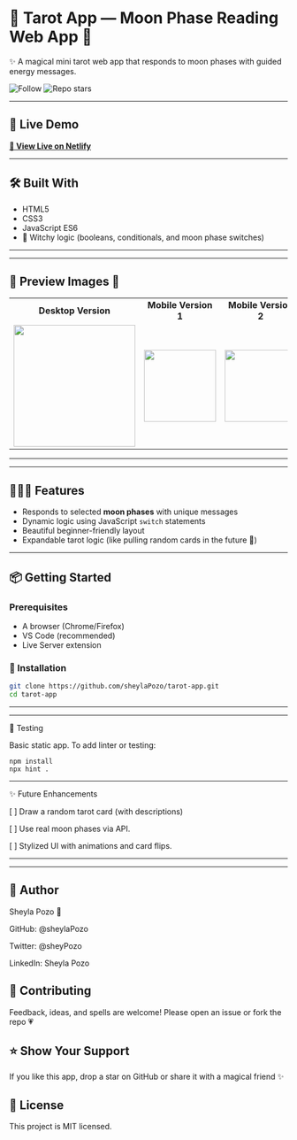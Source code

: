 
# 🔮 Tarot App — Moon Phase Reading Web App 🌙  
✨ A magical mini tarot web app that responds to moon phases with guided energy messages.

![Follow](https://img.shields.io/github/followers/sheylaPozo?style=social)
![Repo stars](https://img.shields.io/github/stars/sheylaPozo/tarot-app?style=social)

---

## 💌 Live Demo
**[🌙 View Live on Netlify](https://tarotappshey.netlify.app/)**  

---

## 🛠️ Built With

- HTML5
- CSS3
- JavaScript ES6
- 🌙 Witchy logic (booleans, conditionals, and moon phase switches)

---
---
## 💛 Preview Images 💛

<div align="center">

<table>
  <tr>
    <td align="center"><strong>Desktop Version</strong></td>
    <td align="center"><strong>Mobile Version 1</strong></td>
    <td align="center"><strong>Mobile Version 2</strong></td>
  </tr>
  <tr>
    <td>
      <a href="https://tarotappshey.netlify.app/" title="Click to view live demo">
        <img src="https://github.com/user-attachments/assets/f84fc095-f265-4f27-abe3-d4b7937fa326" width="220" style="transition: transform 0.3s;" />
      </a>
    </td>
    <td>
      <a href="https://tarotappshey.netlify.app/" title="Click to view live demo">
        <img src="https://github.com/user-attachments/assets/9e28f7f8-f334-4414-a986-f698a73d049c" width="130" />
      </a>
    </td>
    <td>
      <a href="https://tarotappshey.netlify.app/" title="Click to view live demo">
        <img src="https://github.com/user-attachments/assets/7316b69a-fcd1-48ac-b949-454121e3ab15" width="130" />
      </a>
    </td>
  </tr>
</table>

</div>

---
---

## 🧙🏽‍♀️ Features

- Responds to selected **moon phases** with unique messages
- Dynamic logic using JavaScript `switch` statements
- Beautiful beginner-friendly layout
- Expandable tarot logic (like pulling random cards in the future 🔮)

---

## 📦 Getting Started

### Prerequisites

- A browser (Chrome/Firefox)
- VS Code (recommended)
- Live Server extension

### 🧾 Installation

```bash
git clone https://github.com/sheylaPozo/tarot-app.git
cd tarot-app
```
---
---

🧪 Testing

Basic static app. To add linter or testing:
```
npm install
npx hint .
```
---

✨ Future Enhancements

[ ] Draw a random tarot card (with descriptions)

[ ] Use real moon phases via API.

[ ] Stylized UI with animations and card flips.


---
---

## 👤 Author
Sheyla Pozo 💖

GitHub: @sheylaPozo

Twitter: @sheyPozo

LinkedIn: Sheyla Pozo

## 🤝 Contributing
Feedback, ideas, and spells are welcome!
Please open an issue or fork the repo 💗

## ⭐️ Show Your Support
If you like this app, drop a star on GitHub or share it with a magical friend ✨

## 📝 License
This project is MIT licensed.

